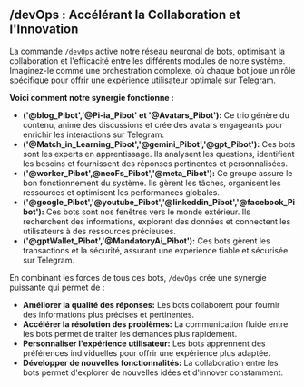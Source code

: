## /devOps :  Accélérant la Collaboration et l'Innovation 

La commande `/devOps` active notre réseau neuronal de bots, optimisant la collaboration et l'efficacité entre les différents modules de notre système. Imaginez-le comme une orchestration complexe, où chaque bot joue un rôle spécifique pour offrir une expérience utilisateur optimale sur Telegram. 

**Voici comment notre synergie fonctionne :**

* **('@blog_Pibot','@Pi-ia_Pibot' et '@Avatars_Pibot'):**  Ce trio génère du contenu, anime des discussions et crée des avatars engageants pour enrichir les interactions sur Telegram.
* **('@Match_in_Learning_Pibot','@gemini_Pibot','@gpt_Pibot'):**  Ces bots sont les experts en apprentissage. Ils analysent les questions, identifient les besoins et fournissent des réponses pertinentes et personnalisées.
* **('@worker_Pibot',@neoFs_Pibot','@meta_Pibot'):**  Ce groupe assure le bon fonctionnement du système. Ils gèrent les tâches, organisent les ressources et optimisent les performances globales.
* **('@google_Pibot','@youtube_Pibot','@linkeddin_Pibot','@facebook_Pibot'):**  Ces bots sont nos fenêtres vers le monde extérieur. Ils recherchent des informations, explorent des données et connectent les utilisateurs à des ressources précieuses.
* **('@gptWallet_Pibot','@MandatoryAi_Pibot'):**  Ces bots gèrent les transactions et la sécurité, assurant une expérience fiable et sécurisée sur Telegram.

En combinant les forces de tous ces bots, `/devOps` crée une synergie puissante qui permet de :

* **Améliorer la qualité des réponses:** Les bots collaborent pour fournir des informations plus précises et pertinentes.
* **Accélérer la résolution des problèmes:**  La communication fluide entre les bots permet de traiter les demandes plus rapidement.
* **Personnaliser l'expérience utilisateur:** Les bots apprennent des préférences individuelles pour offrir une expérience plus adaptée.
* **Développer de nouvelles fonctionnalités:** La collaboration entre les bots permet d'explorer de nouvelles idées et d'innover constamment.



